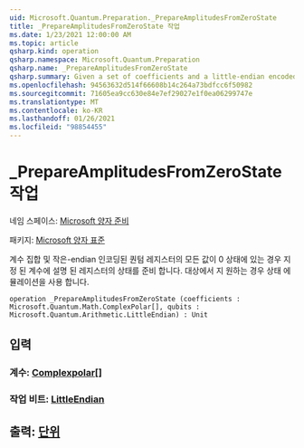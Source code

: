 ```yaml
---
uid: Microsoft.Quantum.Preparation._PrepareAmplitudesFromZeroState
title: _PrepareAmplitudesFromZeroState 작업
ms.date: 1/23/2021 12:00:00 AM
ms.topic: article
qsharp.kind: operation
qsharp.namespace: Microsoft.Quantum.Preparation
qsharp.name: _PrepareAmplitudesFromZeroState
qsharp.summary: Given a set of coefficients and a little-endian encoded quantum register of unentangled qubits, all of which are in zero state, prepares a state on that register described by the given coefficients. Uses state emulation if supported by the target.
ms.openlocfilehash: 94563632d514f66608b14c264a73bdfcc6f50982
ms.sourcegitcommit: 71605ea9cc630e84e7ef29027e1f0ea06299747e
ms.translationtype: MT
ms.contentlocale: ko-KR
ms.lasthandoff: 01/26/2021
ms.locfileid: "98854455"
---
```

# <a name="_prepareamplitudesfromzerostate-operation"></a>_PrepareAmplitudesFromZeroState 작업

네임 스페이스: [Microsoft 양자 준비](xref:Microsoft.Quantum.Preparation)

패키지: [Microsoft 양자 표준](https://nuget.org/packages/Microsoft.Quantum.Standard)


계수 집합 및 작은-endian 인코딩된 퀀텀 레지스터의 모든 값이 0 상태에 있는 경우 지정 된 계수에 설명 된 레지스터의 상태를 준비 합니다. 대상에서 지 원하는 경우 상태 에뮬레이션을 사용 합니다.

```qsharp
operation _PrepareAmplitudesFromZeroState (coefficients : Microsoft.Quantum.Math.ComplexPolar[], qubits : Microsoft.Quantum.Arithmetic.LittleEndian) : Unit
```


## <a name="input"></a>입력

### <a name="coefficients--complexpolar"></a>계수: [Complexpolar](xref:Microsoft.Quantum.Math.ComplexPolar)[]




### <a name="qubits--littleendian"></a>작업 비트: [LittleEndian](xref:Microsoft.Quantum.Arithmetic.LittleEndian)





## <a name="output--unit"></a>출력: [단위](xref:microsoft.quantum.lang-ref.unit)

